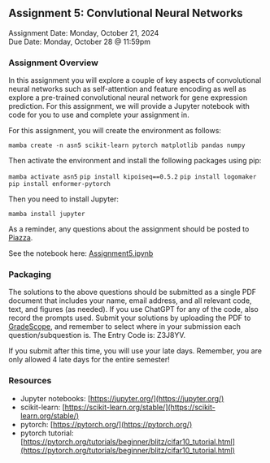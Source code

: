 ## Assignment 5: Convlutional Neural Networks
Assignment Date: Monday, October 21, 2024 <br>
Due Date: Monday, October 28 @ 11:59pm <br>

### Assignment Overview

In this assignment you will explore a couple of key aspects of convolutional neural networks such as self-attention and feature encoding as well as explore a pre-trained convolutional neural network for gene expression prediction. For this assignment, we will provide a Jupyter notebook with code for you to use and complete your assignment in. 

For this assignment, you will create the environment as follows:

`mamba create -n asn5 scikit-learn pytorch matplotlib pandas numpy`

Then activate the environment and install the following packages using pip:

`mamba activate asn5`
`pip install kipoiseq==0.5.2`
`pip install logomaker`
`pip install enformer-pytorch`

Then you need to install Jupyter:

`mamba install jupyter`

As a reminder, any questions about the assignment should be posted to [Piazza](https://piazza.com/class/m09t5q6qles40a).

See the notebook here: [Assignment5.ipynb](Assignment5.ipynb)


### Packaging

The solutions to the above questions should be submitted as a single PDF document that includes your name, email address, and all relevant code, text, and figures (as needed). If you use ChatGPT for any of the code, also record the prompts used. Submit your solutions by uploading the PDF to [GradeScope](https://www.gradescope.com/courses/839343), and remember to select where in your submission each question/subquestion is. The Entry Code is: Z3J8YV. 

If you submit after this time, you will use your late days. Remember, you are only allowed 4 late days for the entire semester!


### Resources

* Jupyter notebooks: [https://jupyter.org/](https://jupyter.org/)
* scikit-learn: [https://scikit-learn.org/stable/](https://scikit-learn.org/stable/) 
* pytorch: [https://pytorch.org/](https://pytorch.org/)
* pytorch tutorial: [https://pytorch.org/tutorials/beginner/blitz/cifar10_tutorial.html](https://pytorch.org/tutorials/beginner/blitz/cifar10_tutorial.html)
